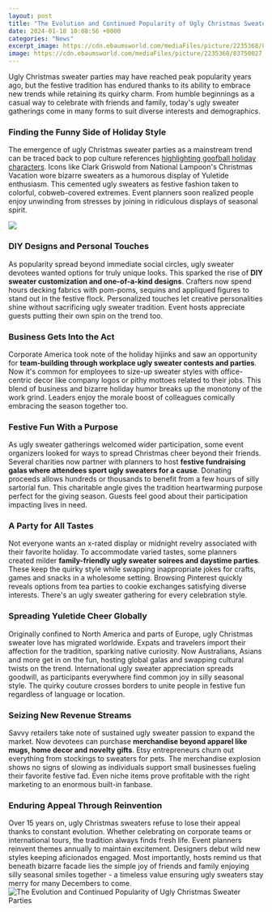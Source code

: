 ```yaml
---
layout: post
title: "The Evolution and Continued Popularity of Ugly Christmas Sweater Parties"
date: 2024-01-18 10:08:56 +0000
categories: "News"
excerpt_image: https://cdn.ebaumsworld.com/mediaFiles/picture/2235368/83750027.jpg
image: https://cdn.ebaumsworld.com/mediaFiles/picture/2235368/83750027.jpg
---
```


Ugly Christmas sweater parties may have reached peak popularity years ago, but the festive tradition has endured thanks to its ability to embrace new trends while retaining its quirky charm. From humble beginnings as a casual way to celebrate with friends and family, today's ugly sweater gatherings come in many forms to suit diverse interests and demographics. 
### Finding the Funny Side of Holiday Style
The emergence of ugly Christmas sweater parties as a mainstream trend can be traced back to pop culture references [highlighting goofball holiday characters](https://store.fi.io.vn/chihuahuas-riding-shark-jawsome-dog-lover-gifts-space-galaxy-chihuahua-dog). Icons like Clark Griswold from National Lampoon's Christmas Vacation wore bizarre sweaters as a humorous display of Yuletide enthusiasm. This cemented ugly sweaters as festive fashion taken to colorful, cobweb-covered extremes. Event planners soon realized people enjoy unwinding from stresses by joining in ridiculous displays of seasonal spirit.

![](https://sadanduseless.b-cdn.net/wp-content/uploads/2018/12/ugly-christmas-sweater11.jpg)
### DIY Designs and Personal Touches
As popularity spread beyond immediate social circles, ugly sweater devotees wanted options for truly unique looks. This sparked the rise of **DIY sweater customization and one-of-a-kind designs**. Crafters now spend hours decking fabrics with pom-poms, sequins and appliqued figures to stand out in the festive flock. Personalized touches let creative personalities shine without sacrificing ugly sweater tradition. Event hosts appreciate guests putting their own spin on the trend too.
### Business Gets Into the Act 
Corporate America took note of the holiday hijinks and saw an opportunity for **team-building through workplace ugly sweater contests and parties**. Now it's common for employees to size-up sweater styles with office-centric decor like company logos or pithy mottoes related to their jobs. This blend of business and bizarre holiday humor breaks up the monotony of the work grind. Leaders enjoy the morale boost of colleagues comically embracing the season together too.
### Festive Fun With a Purpose
As ugly sweater gatherings welcomed wider participation, some event organizers looked for ways to spread Christmas cheer beyond their friends. Several charities now partner with planners to host **festive fundraising galas where attendees sport ugly sweaters for a cause**. Donating proceeds allows hundreds or thousands to benefit from a few hours of silly sartorial fun. This charitable angle gives the tradition heartwarming purpose perfect for the giving season. Guests feel good about their participation impacting lives in need.
### A Party for All Tastes 
Not everyone wants an x-rated display or midnight revelry associated with their favorite holiday. To accommodate varied tastes, some planners created milder **family-friendly ugly sweater soirees and daystime parties**. These keep the quirky style while swapping inappropriate jokes for crafts, games and snacks in a wholesome setting. Browsing Pinterest quickly reveals options from tea parties to cookie exchanges satisfying diverse interests. There's an ugly sweater gathering for every celebration style.
### Spreading Yuletide Cheer Globally  
Originally confined to North America and parts of Europe, ugly Christmas sweater love has migrated worldwide. Expats and travelers import their affection for the tradition, sparking native curiosity. Now Australians, Asians and more get in on the fun, hosting global galas and swapping cultural twists on the trend. International ugly sweater appreciation spreads goodwill, as participants everywhere find common joy in silly seasonal style. The quirky couture crosses borders to unite people in festive fun regardless of language or location.
### Seizing New Revenue Streams
Savvy retailers take note of sustained ugly sweater passion to expand the market. Now devotees can purchase **merchandise beyond apparel like mugs, home decor and novelty gifts**. Etsy entrepreneurs churn out everything from stockings to sweaters for pets. The merchandise explosion shows no signs of slowing as individuals support small businesses fueling their favorite festive fad. Even niche items prove profitable with the right marketing to an enormous built-in fanbase.
### Enduring Appeal Through Reinvention  
Over 15 years on, ugly Christmas sweaters refuse to lose their appeal thanks to constant evolution. Whether celebrating on corporate teams or international tours, the tradition always finds fresh life. Event planners reinvent themes annually to maintain excitement. Designers debut wild new styles keeping aficionados engaged. Most importantly, hosts remind us that beneath bizarre facade lies the simple joy of friends and family enjoying silly seasonal smiles together - a timeless value ensuring ugly sweaters stay merry for many Decembers to come.
![The Evolution and Continued Popularity of Ugly Christmas Sweater Parties](https://cdn.ebaumsworld.com/mediaFiles/picture/2235368/83750027.jpg)